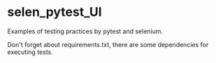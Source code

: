 # selen_pytest_UI
Examples of testing practices by pytest and selenium.

Don't forget about requirements.txt, there are some dependencies for executing tests.